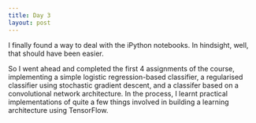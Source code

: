 ```yaml
---
title: Day 3
layout: post
---
```

I finally found a way to deal with the iPython notebooks. In hindsight, well, that should have been easier.

So I went ahead and completed the first 4 assignments of the course, implementing a simple logistic regression-based classifier, a regularised classifier using stochastic gradient descent, and a classifer based on a convolutional network architecture. In the process, I learnt practical implementations of quite a few things involved in building a learning architecture using TensorFlow.
